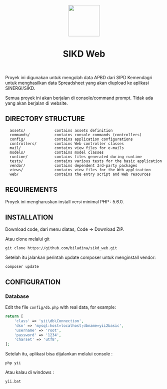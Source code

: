 <p align="center">
    <a href="https://github.com/yiisoft" target="_blank">
        <img src="https://avatars0.githubusercontent.com/u/993323" height="100px">
    </a>
    <h1 align="center">SIKD Web</h1>
    <br>
</p>

Proyek ini digunakan untuk mengolah data APBD dari SIPD Kemendagri untuk menghasilkan data Spreadsheet yang akan diupload ke aplikasi SINERGI/SIKD.

Semua proyek ini akan berjalan di console/command prompt. Tidak ada yang akan berjalan di website.


DIRECTORY STRUCTURE
-------------------

      assets/             contains assets definition
      commands/           contains console commands (controllers)
      config/             contains application configurations
      controllers/        contains Web controller classes
      mail/               contains view files for e-mails
      models/             contains model classes
      runtime/            contains files generated during runtime
      tests/              contains various tests for the basic application
      vendor/             contains dependent 3rd-party packages
      views/              contains view files for the Web application
      web/                contains the entry script and Web resources



REQUIREMENTS
------------

Proyek ini mengharuskan install versi minimal PHP : 5.6.0.


INSTALLATION
------------

Download code, dari menu diatas, Code -> Download ZIP.

Atau clone melalui git
~~~
git clone https://github.com/biladina/sikd_web.git
~~~


Setelah itu jalankan perintah update composer untuk menginstall vendor:
~~~
composer update
~~~


CONFIGURATION
-------------

### Database

Edit the file `config/db.php` with real data, for example:

```php
return [
    'class' => 'yii\db\Connection',
    'dsn' => 'mysql:host=localhost;dbname=yii2basic',
    'username' => 'root',
    'password' => '1234',
    'charset' => 'utf8',
];
```

Setelah itu, aplikasi bisa dijalankan melalui console :
~~~
php yii
~~~
Atau kalau di windows :
~~~
yii.bat
~~~